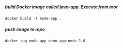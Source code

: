 ##### build Docker image called java-app. Execute from root

    docker build -t node-app .
    
##### push image to repo 

    docker tag node-app demo-app:node-1.0

